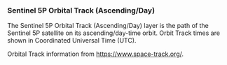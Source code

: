 ### Sentinel 5P Orbital Track (Ascending/Day)
The Sentinel 5P Orbital Track (Ascending/Day) layer is the path of the Sentinel 5P satellite on its ascending/day-time orbit. Orbit Track times are shown in Coordinated Universal Time (UTC). 

Orbital Track information from <https://www.space-track.org/>.
